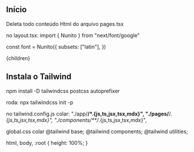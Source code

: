 ## Início

Deleta todo conteúdo Html do arquivo pages.tsx

no layout.tsx:
import { Nunito } from "next/font/google"

const font = Nunito({
subsets: ["latin"],
})

<body className={font.className}>{children}</body>

## Instala o Tailwind

npm install -D tailwindcss postcss autoprefixer

roda:
npx tailwindcss init -p

no tailwind.config.js colar:
"./app/**/\*.{js,ts,jsx,tsx,mdx}",
"./pages/**/_.{js,ts,jsx,tsx,mdx}",
"./components/\*\*/_.{js,ts,jsx,tsx,mdx}",

global.css colar
@tailwind base;
@tailwind components;
@tailwind utilities;

html,
body,
:root {
height: 100%;
}
